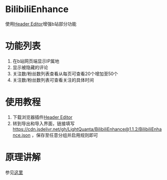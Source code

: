 # BilibiliEnhance

使用[Header Editor](http://he.firefoxcn.net/)增强b站部分功能

# 功能列表

1. 在b站网页端显示IP属地
2. 显示被隐藏的评论
3. 关注数/粉丝数列表查看从每页可查看20个增加至50个
4. 关注数/粉丝数列表可查看关注的具体时间

# 使用教程

1. 下载浏览器插件[Header Editor](http://he.firefoxcn.net/)
2. 转到导出和导入界面，链接填写<https://cdn.jsdelivr.net/gh/LightQuanta/BilibiliEnhance@1.1.2/BilibiliEnhance.json> ，保存至任意分组并启用规则即可

# 原理讲解

参见[这里](https://lq0.tech/2023/02/27/bilicommentreverse/)